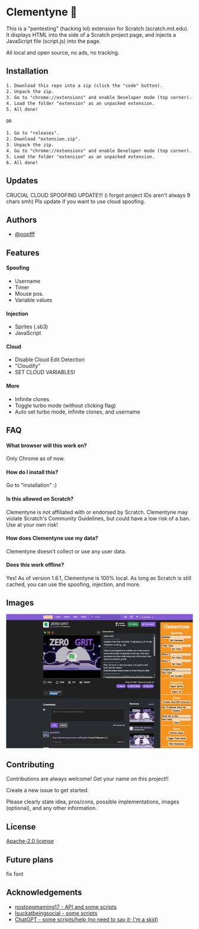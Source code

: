 # Clementyne 🍊

This is a "pentesting" (hacking lol) extension for Scratch (scratch.mit.edu). It displays HTML into the side of a Scratch project page, and injects a JavaScript file (script.js) into the page.

All local and open source, no ads, no tracking.

## Installation

    1. Download this repo into a zip (click the "code" button).
    2. Unpack the zip.
    3. Go to "chrome://extensions" and enable Developer mode (top corner).
    4. Load the folder "extension" as an unpacked extension.
    5. All done!

    OR

    1. Go to "releases".
    2. Download "extension.zip".
    3. Unpack the zip.
    4. Go to "chrome://extensions" and enable Developer mode (top corner).
    5. Load the folder "extension" as an unpacked extension.
    6. All done!

## Updates

CRUCIAL CLOUD SPOOFING UPDATE!!! (i forgot project IDs aren't always 9 chars smh)
Pls update if you want to use cloud spoofing.

## Authors

- [@oopfff](https://www.github.com/oopfff)


## Features

#### Spoofing
- Username
- Timer
- Mouse pos.
- Variable values

#### Injection
- Sprites (.sb3)
- JavaScript

#### Cloud
- Disable Cloud Edit Detection
- "Cloudify"
- SET CLOUD VARIABLES!

#### More
- Infinite clones
- Toggle turbo mode (without clicking flag)
- Auto set turbo mode, infinite clones, and username 
## FAQ

#### What browser will this work on?

Only Chrome as of now.

#### How do I install this?

Go to "installation" :)

#### Is this allowed on Scratch?

Clementyne is not affiliated with or endorsed by Scratch. Clementyne may violate Scratch's Community Guidelines, but could have a low risk of a ban. Use at your own risk!

#### How does Clementyne use my data?

Clementyne doesn't collect or use any user data.

#### Does this work offline?

Yes! As of version 1.6.1, Clementyne is 100% local. As long as Scratch is still cached, you can use the spoofing, injection, and more.

## Images

![screenshot](https://github.com/oopfff/clementyne/blob/main/extension/images/screeny2.png?raw=true)


## Contributing

Contributions are always welcome! Get your name on this project!!

Create a new issue to get started.

Please clearly state idea, pros/cons, possible implementations, images (optional), and any other information.
## License

[Apache-2.0 license](https://github.com/oopfff/clementyne?tab=Apache-2.0-1-ov-file#Apache-2.0-1-ov-file)

## Future plans

fix font

## Acknowledgements

 - [nostopgmaming17 - API and some scripts](https://github.com/nostopgmaming17/scratchSploit)
 - [Isuckatbeingsocial - some scripts](https://github.com/Isuckatbeingsocial/nvn/blob/main/MAIN.js)
 - [ChatGPT - some scripts/help (no need to say it; I'm a skid)](https://chat.com/)
